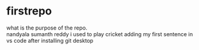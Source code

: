 # firstrepo
what is the purpose of the repo.<br>
nandyala sumanth reddy i used to play cricket
adding my first sentence in vs code after installing git desktop
